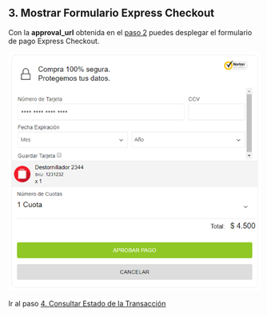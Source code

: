 ## 3. Mostrar Formulario Express Checkout

Con la **approval_url** obtenida en el [paso 2](intencion-de-pago-express.md) puedes desplegar el formulario de pago Express Checkout.

![Ejemplo de Formulario Express Checkout](images/express-1.PNG)

Ir al paso [4. Consultar Estado de la Transacción](consulta-de-estado.md)
